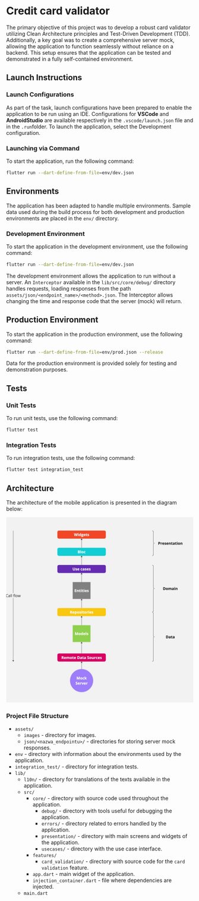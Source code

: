 # Credit card validator
The primary objective of this project was to develop a robust card validator utilizing Clean Architecture principles and Test-Driven Development (TDD). Additionally, a key goal was to create a comprehensive server mock, allowing the application to function seamlessly without reliance on a backend. This setup ensures that the application can be tested and demonstrated in a fully self-contained environment.

## Launch Instructions

### Launch Configurations
As part of the task, launch configurations have been prepared to enable the application to be run using an IDE. Configurations for <b>VSCode</b> and <b>AndroidStudio</b> are available respectively in the `.vscode/launch.json` file and in the `.run`folder. To launch the application, select the Development configuration.

### Launching via Command
To start the application, run the following command:
```sh
flutter run --dart-define-from-file=env/dev.json
```

## Environments
The application has been adapted to handle multiple environments. Sample data used during the build process for both development and production environments are placed in the `env/` directory.

### Development Environment
To start the application in the development environment, use the following command:

```sh
flutter run --dart-define-from-file=env/dev.json
```

The development environment allows the application to run without a server. An `Interceptor` available in the `lib/src/core/debug/` directory handles requests, loading responses from the path `assets/json/<endpoint_name>/<method>.json`. The Interceptor allows changing the time and response code that the server (mock) will return.

## Production Environment
To start the application in the production environment, use the following command:

```sh
flutter run --dart-define-from-file=env/prod.json --release
```

Data for the production environment is provided solely for testing and demonstration purposes.

## Tests

### Unit Tests
To run unit tests, use the following command:

```sh
flutter test
```

### Integration Tests
To run integration tests, use the following command:

```sh
flutter test integration_test
```

## Architecture
The architecture of the mobile application is presented in the diagram below:

<img src="assets/images/architecture.jpg">

### Project File Structure
* `assets/`
  * `images` - directory for images.
  * `json/<nazwa_endpointu>/` - directories for storing server mock responses.
* `env` - directory with information about the environments used by the application.
* `integration_test/` - directory for integration tests.
* `lib/`
  * `l10n/` - directory for translations of the texts available in the application.
  * `src/`
    * `core/` - directory with source code used throughout the application.
      * `debug/` - directory with tools useful for debugging the application.
      * `errors/` - directory related to errors handled by the application.
      * `presentation/` - directory with main screens and widgets of the application.
      * `usecases/` - directory with the use case interface.
    * `features/`
      * `card_validation/` - directory with source code for the `card validation` feature.
    * `app.dart` - main widget of the application.
    * `injection_container.dart` - file where dependencies are injected.
  * `main.dart`
